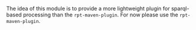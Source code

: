 The idea of this module is to provide a more lightweight plugin for sparql-based processing than the `rpt-maven-plugin`.
For now please use the `rpt-maven-plugin`.

